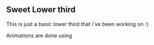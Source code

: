 ## Sweet Lower third
This is just a basic lower third that i've been working on :)

Animations are done using 
<!--stackedit_data:
eyJoaXN0b3J5IjpbLTI4Nzg1OTQ4NywtMTg1Mzk5Mzk4MiwtOT
M1NzAxMzgxXX0=
-->